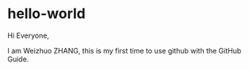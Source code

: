 # hello-world

Hi Everyone,

I am Weizhuo ZHANG, this is my first time to use github with the GitHub Guide.

